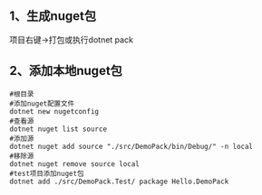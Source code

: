 ## 1、生成nuget包

项目右键->打包或执行dotnet pack

## 2、添加本地nuget包

```shell
#根目录
#添加nuget配置文件
dotnet new nugetconfig
#查看源
dotnet nuget list source
#添加源
dotnet nuget add source "./src/DemoPack/bin/Debug/" -n local
#移除源
dotnet nuget remove source local
#test项目添加nuget包
dotnet add ./src/DemoPack.Test/ package Hello.DemoPack
```

